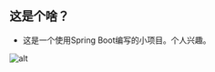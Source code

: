 ## 这是个啥？

- 这是一个使用Spring Boot编写的小项目。个人兴趣。

![alt](https://github.com/sokushu/f87aeA-n-i-m-e-M-e-m-of45e4f/blob/github%E6%B5%8B%E8%AF%95%E7%89%88%E6%9C%AC/README/71793c29b7392e3565b73d1902ce00d1083422e2_full.jpg)

